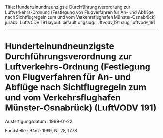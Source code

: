 Title: Hunderteinundneunzigste Durchführungsverordnung zur Luftverkehrs-Ordnung (Festlegung
  von Flugverfahren für An- und Abflüge nach Sichtflugregeln zum und vom Verkehrsflughafen
  Münster-Osnabrück)
jurabk: LuftVODV 191
layout: default
origslug: luftvodv_191
slug: luftvodv_191

---

# Hunderteinundneunzigste Durchführungsverordnung zur Luftverkehrs-Ordnung (Festlegung von Flugverfahren für An- und Abflüge nach Sichtflugregeln zum und vom Verkehrsflughafen Münster-Osnabrück) (LuftVODV 191)

Ausfertigungsdatum
:   1999-01-22

Fundstelle
:   BAnz: 1999, Nr 28, 1778

